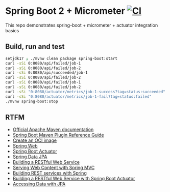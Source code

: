 # Spring Boot 2 + Micrometer [![CI](https://github.com/daggerok/spring-boot-micrometer/actions/workflows/ci.yaml/badge.svg)](https://github.com/daggerok/spring-boot-micrometer/actions/workflows/ci.yaml)
This repo demonstrates spring-boot + micrometer + actuator integration basics

## Build, run and test

```bash
setjdk17 ; ./mvnw clean package spring-boot:start
curl -sSi 0:8080/api/failed/job-1
curl -sSi 0:8080/api/failed/job-2
curl -sSi 0:8080/api/succeeded/job-1
curl -sSi 0:8080/api/failed/job-2
curl -sSi 0:8080/api/failed/job-1
curl -sSi 0:8080/api/failed/job-2
curl -sSi "0:8080/actuator/metrics/job-1-success?tag=status:succeeded"
curl -sSi "0:8080/actuator/metrics/job-1-fail?tag=status:failed"
./mvnw spring-boot:stop
```

## RTFM

* [Official Apache Maven documentation](https://maven.apache.org/guides/index.html)
* [Spring Boot Maven Plugin Reference Guide](https://docs.spring.io/spring-boot/docs/2.6.3/maven-plugin/reference/html/)
* [Create an OCI image](https://docs.spring.io/spring-boot/docs/2.6.3/maven-plugin/reference/html/#build-image)
* [Spring Web](https://docs.spring.io/spring-boot/docs/2.6.3/reference/htmlsingle/#boot-features-developing-web-applications)
* [Spring Boot Actuator](https://docs.spring.io/spring-boot/docs/2.6.3/reference/htmlsingle/#production-ready)
* [Spring Data JPA](https://docs.spring.io/spring-boot/docs/2.6.3/reference/htmlsingle/#boot-features-jpa-and-spring-data)
* [Building a RESTful Web Service](https://spring.io/guides/gs/rest-service/)
* [Serving Web Content with Spring MVC](https://spring.io/guides/gs/serving-web-content/)
* [Building REST services with Spring](https://spring.io/guides/tutorials/bookmarks/)
* [Building a RESTful Web Service with Spring Boot Actuator](https://spring.io/guides/gs/actuator-service/)
* [Accessing Data with JPA](https://spring.io/guides/gs/accessing-data-jpa/)
